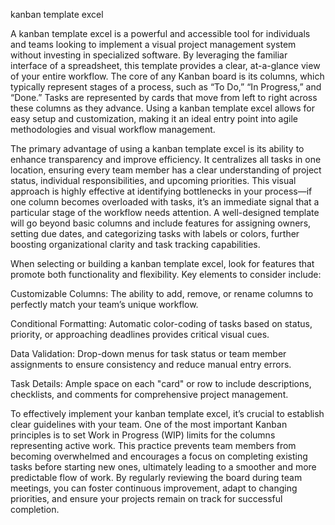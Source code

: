 kanban template excel


A kanban template excel is a powerful and accessible tool for individuals and teams looking to implement a visual project management system without investing in specialized software. By leveraging the familiar interface of a spreadsheet, this template provides a clear, at-a-glance view of your entire workflow. The core of any Kanban board is its columns, which typically represent stages of a process, such as “To Do,” “In Progress,” and “Done.” Tasks are represented by cards that move from left to right across these columns as they advance. Using a kanban template excel allows for easy setup and customization, making it an ideal entry point into agile methodologies and visual workflow management.



The primary advantage of using a kanban template excel is its ability to enhance transparency and improve efficiency. It centralizes all tasks in one location, ensuring every team member has a clear understanding of project status, individual responsibilities, and upcoming priorities. This visual approach is highly effective at identifying bottlenecks in your process—if one column becomes overloaded with tasks, it’s an immediate signal that a particular stage of the workflow needs attention. A well-designed template will go beyond basic columns and include features for assigning owners, setting due dates, and categorizing tasks with labels or colors, further boosting organizational clarity and task tracking capabilities.



When selecting or building a kanban template excel, look for features that promote both functionality and flexibility. Key elements to consider include:




Customizable Columns: The ability to add, remove, or rename columns to perfectly match your team’s unique workflow.


Conditional Formatting: Automatic color-coding of tasks based on status, priority, or approaching deadlines provides critical visual cues.


Data Validation: Drop-down menus for task status or team member assignments to ensure consistency and reduce manual entry errors.


Task Details: Ample space on each \"card\" or row to include descriptions, checklists, and comments for comprehensive project management.





To effectively implement your kanban template excel, it’s crucial to establish clear guidelines with your team. One of the most important Kanban principles is to set Work in Progress (WIP) limits for the columns representing active work. This practice prevents team members from becoming overwhelmed and encourages a focus on completing existing tasks before starting new ones, ultimately leading to a smoother and more predictable flow of work. By regularly reviewing the board during team meetings, you can foster continuous improvement, adapt to changing priorities, and ensure your projects remain on track for successful completion.
